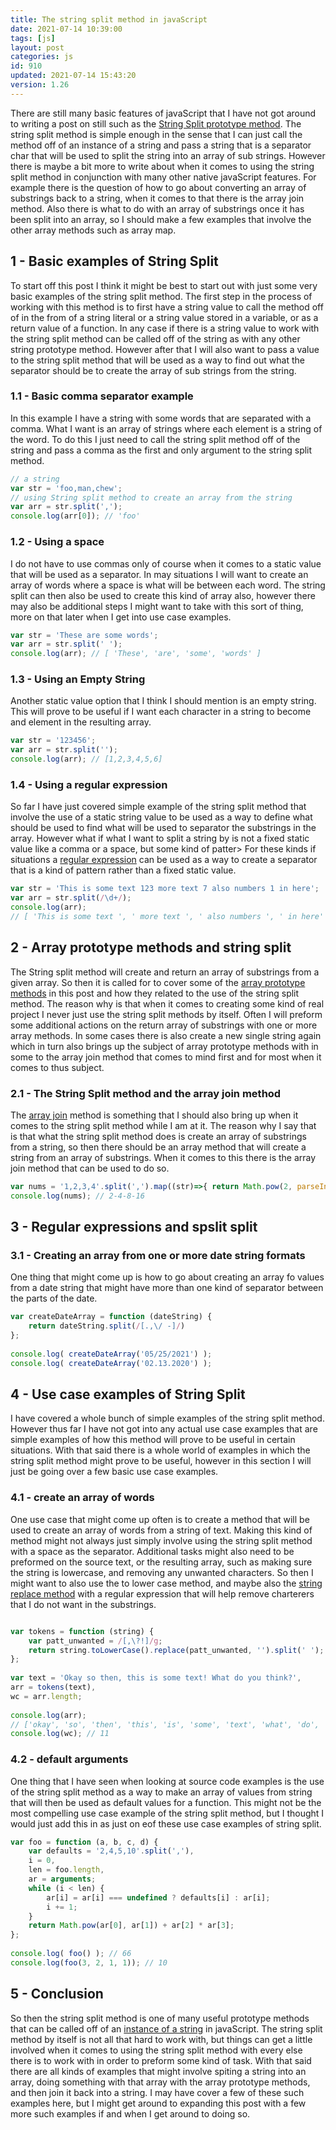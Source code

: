 ```yaml
---
title: The string split method in javaScript
date: 2021-07-14 10:39:00
tags: [js]
layout: post
categories: js
id: 910
updated: 2021-07-14 15:43:20
version: 1.26
---
```


There are still many basic features of javaScript that I have not got around to writing a post on still such as the [String Split prototype method](https://developer.mozilla.org/en-US/docs/Web/JavaScript/Reference/Global_Objects/String/split). The string split method is simple enough in the sense that I can just call the method off of an instance of a string and pass a string that is a separator char that will be used to split the string into an array of sub strings. However there is maybe a bit more to write about when it comes to using the string split method in conjunction with many other native javaScript features. For example there is the question of how to go about converting an array of substrings back to a string, when it comes to that there is the array join method. Also there is what to do with an array of substrings once it has been split into an array, so I should make a few examples that involve the other array methods such as array map.

<!-- more -->


## 1 - Basic examples of String Split

To start off this post I think it might be best to start out with just some very basic examples of the string split method. The first step in the process of working with this method is to first have a string value to call the method off of in the from of a string literal or a string value stored in a variable, or as a return value of a function. In any case if there is a string value to work with the string split method can be called off of the string as with any other string prototype method. However after that I will also want to pass a value to the string split method that will be used as a way to find out what the separator should be to create the array of sub strings from the string.

### 1.1 - Basic comma separator example

In this example I have a string with some words that are separated with a comma. What I want is an array of strings where each element is a string of the word. To do this I just need to call the string split method off of the string and pass a comma as the first and only argument to the string split method.

```js
// a string
var str = 'foo,man,chew';
// using String split method to create an array from the string
var arr = str.split(',');
console.log(arr[0]); // 'foo'
```

### 1.2 - Using a space

I do not have to use commas only of course when it comes to a static value that will be used as a separator. In may situations I will want to create an array of words where a space is what will be between each word. The string split can then also be used to create this kind of array also, however there may also be additional steps I might want to take with this sort of thing, more on that later when I get into use case examples.

```js
var str = 'These are some words';
var arr = str.split(' ');
console.log(arr); // [ 'These', 'are', 'some', 'words' ]
```

### 1.3 - Using an Empty String

Another static value option that I think I should mention is an empty string. This will prove to be useful if I want each character in a string to become and element in the resulting array.

```js
var str = '123456';
var arr = str.split('');
console.log(arr); // [1,2,3,4,5,6]
```

### 1.4 - Using a regular expression

So far I have just covered simple example of the string split method that involve the use of a static string value to be used as a way to define what should be used to find what will be used to separator the substrings in the array. However what if what I want to split a string by is not a fixed static value like a comma or a space, but some kind of patter> For these kinds if situations a [regular expression](/2019/03/20/js-regex/) can be used as a way to create a separator that is a kind of pattern rather than a fixed static value.

```js
var str = 'This is some text 123 more text 7 also numbers 1 in here';
var arr = str.split(/\d+/);
console.log(arr);
// [ 'This is some text ', ' more text ', ' also numbers ', ' in here' ]
```

## 2 - Array prototype methods and string split

The String split method will create and return an array of substrings from a given array. So then it is called for to cover some of the [array prototype methods](/2018/12/10/js-array/) in this post and how they related to the use of the string split method. The reason why is that when it comes to creating some kind of real project I never just use the string split methods by itself. Often I will preform some additional actions on the return array of substrings with one or more array methods. In some cases there is also create a new single string again which in turn also brings up the subject of array prototype methods with in some to the array join method that comes to mind first and for most when it comes to thus subject.

### 2.1 - The String Split method and the array join method

The [array join](/2020/03/09/js-array-join/) method is something that I should also bring up when it comes to the string split method while I am at it. The reason why I say that is that what the string split method does is create an array of substrings from a string, so then there should be an array method that will create a string from an array of substrings. When it comes to this there is the array join method that can be used to do so.

```js
var nums = '1,2,3,4'.split(',').map((str)=>{ return Math.pow(2, parseInt(str))}).join('-');
console.log(nums); // 2-4-8-16
```

## 3 - Regular expressions and spslit split

### 3.1 - Creating an array from one or more date string formats

One thing that might come up is how to go about creating an array fo values from a date string that might have more than one kind of separator between the parts of the date.

```js
var createDateArray = function (dateString) {
    return dateString.split(/[.,\/ -]/)
};
 
console.log( createDateArray('05/25/2021') );
console.log( createDateArray('02.13.2020') );
```

## 4 - Use case examples of String Split

I have covered a whole bunch of simple examples of the string split method. However thus far I have not got into any actual use case examples that are simple examples of how this method will prove to be useful in certain situations. With that said there is a whole world of examples in which the string split method might prove to be useful, however in this section I will just be going over a few basic use case examples.

### 4.1 - create an array of words

One use case that might come up often is to create a method that will be used to create an array of words from a string of text. Making this kind of method might not always just simply involve using the string split method with a space as the separator. Additional tasks might also need to be preformed on the source text, or the resulting array, such as making sure the string is lowercase, and removing any unwanted characters. So then I might want to also use the to lower case method, and maybe also the [string replace method](/2019/04/08/js-string-replace/) with a regular expression that will help remove charterers that I do not want in the substrings.

```js

var tokens = function (string) {
    var patt_unwanted = /[,\?!]/g;
    return string.toLowerCase().replace(patt_unwanted, '').split(' ');
};
 
var text = 'Okay so then, this is some text! What do you think?',
arr = tokens(text),
wc = arr.length;
 
console.log(arr); 
// ['okay', 'so', 'then', 'this', 'is', 'some', 'text', 'what', 'do', 'you', 'think']
console.log(wc); // 11
```

### 4.2 - default arguments

One thing that I have seen when looking at source code examples is the use of the string split method as a way to make an array of values from string that will then be used as default values for a function. This might not be the most compelling use case example of the string split method, but I thought I would just add this in as just on eof these use case examples of string split.

```js
var foo = function (a, b, c, d) {
    var defaults = '2,4,5,10'.split(','),
    i = 0,
    len = foo.length,
    ar = arguments;
    while (i < len) {
        ar[i] = ar[i] === undefined ? defaults[i] : ar[i];
        i += 1;
    }
    return Math.pow(ar[0], ar[1]) + ar[2] * ar[3];
};
 
console.log( foo() ); // 66
console.log(foo(3, 2, 1, 1)); // 10
```

## 5 - Conclusion

So then the string split method is one of many useful prototype methods that can be called off of an [instance of a string](/2019/01/25/js-javascript-string/) in javaScript. The string split method by itself is not all that hard to work with, but things can get a little involved when it comes to using the string split method with every else there is to work with in order to preform some kind of task. With that said there are all kinds of examples that might involve spiting a string into an array, doing something with that array with the array prototype methods, and then join it back into a string. I may have cover a few of these such examples here, but I might get around to expanding this post with a few more such examples if and when I get around to doing so.